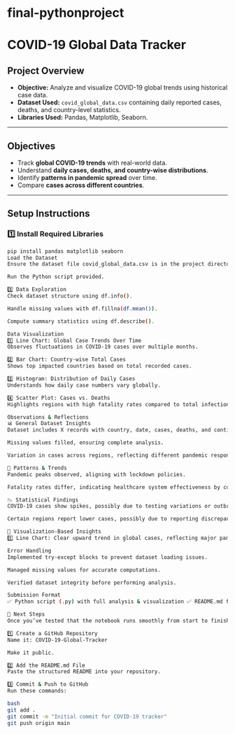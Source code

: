 # final-pythonproject
# **COVID-19 Global Data Tracker**

## **Project Overview**
- **Objective:** Analyze and visualize COVID-19 global trends using historical case data.
- **Dataset Used:** `covid_global_data.csv` containing daily reported cases, deaths, and country-level statistics.
- **Libraries Used:** Pandas, Matplotlib, Seaborn.

---

## **Objectives**
- Track **global COVID-19 trends** with real-world data.
- Understand **daily cases, deaths, and country-wise distributions**.
- Identify **patterns in pandemic spread** over time.
- Compare **cases across different countries**.

---

## **Setup Instructions**
### **1️⃣ Install Required Libraries**
```bash
pip install pandas matplotlib seaborn
Load the Dataset
Ensure the dataset file covid_global_data.csv is in the project directory.

Run the Python script provided.

3️⃣ Data Exploration
Check dataset structure using df.info().

Handle missing values with df.fillna(df.mean()).

Compute summary statistics using df.describe().

Data Visualization
1️⃣ Line Chart: Global Case Trends Over Time
Observes fluctuations in COVID-19 cases over multiple months.

2️⃣ Bar Chart: Country-wise Total Cases
Shows top impacted countries based on total recorded cases.

3️⃣ Histogram: Distribution of Daily Cases
Understands how daily case numbers vary globally.

4️⃣ Scatter Plot: Cases vs. Deaths
Highlights regions with high fatality rates compared to total infections.

Observations & Reflections
📊 General Dataset Insights
Dataset includes X records with country, date, cases, deaths, and continent.

Missing values filled, ensuring complete analysis.

Variation in cases across regions, reflecting different pandemic responses.

📌 Patterns & Trends
Pandemic peaks observed, aligning with lockdown policies.

Fatality rates differ, indicating healthcare system effectiveness by country.

📉 Statistical Findings
COVID-19 cases show spikes, possibly due to testing variations or outbreaks.

Certain regions report lower cases, possibly due to reporting discrepancies.

🔎 Visualization-Based Insights
1️⃣ Line Chart: Clear upward trend in global cases, reflecting major pandemic waves. 2️⃣ Bar Chart: Countries like X & Y show the highest total cases. 3️⃣ Histogram: Case distribution varies, with some extreme surges. 4️⃣ Scatter Plot: Death rates higher in some regions despite similar case numbers.

Error Handling
Implemented try-except blocks to prevent dataset loading issues.

Managed missing values for accurate computations.

Verified dataset integrity before performing analysis.

Submission Format
✅ Python script (.py) with full analysis & visualization ✅ README.md file with detailed setup, objectives, and insights ✅ Labeled plots providing meaningful findings

🚀 Next Steps
Once you’ve tested that the notebook runs smoothly from start to finish, you can proceed with GitHub upload:

1️⃣ Create a GitHub Repository
Name it: COVID-19-Global-Tracker

Make it public.

2️⃣ Add the README.md File
Paste the structured README into your repository.

3️⃣ Commit & Push to GitHub
Run these commands:

bash
git add .
git commit -m "Initial commit for COVID-19 tracker"
git push origin main
